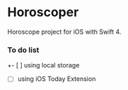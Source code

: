 # Horoscoper
Horoscope project for iOS with Swift 4.

### To do list
  
 +- [ ] using local storage
  - [ ] using iOS Today Extension
